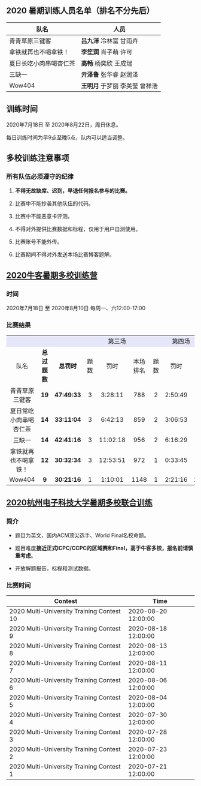 ## 2020 暑期训练人员名单（排名不分先后）
|队名|人员|
|----|----|
|青青草原三键客|**吕九洋** 冷林富 甘雨卉|
|拿铁就再也不喝拿铁！|**李笙润** 肖子萌 许可|
|夏日长吃小肉串喝杏仁茶|**高畅** 杨奕欣 王成瑞|
|三缺一|**亓泽鲁** 张华睿 赵润泽|
|Wow404|**王明月** 于梦丽 李美莹 曾祥浩 |

## 训练时间
2020年7月18日 至 2020年8月22日，周日休息。

每日训练时间为早9点至晚5点，队内可以适当调整。

## 多校训练注意事项


### 所有队伍必须遵守的纪律

1.  **不得无故缺席、迟到，早退任何报名参与的比赛。**

2. 比赛中不能抄袭其他队伍的代码。

3. 比赛中不能恶意卡评测。

4. 不得对外提供比赛数据和标程，仅用于用户自测使用。
   
5. 比赛账号不能外传。

6. 比赛期间不得对外发送本场比赛博客题解。

## [2020牛客暑期多校训练营](https://ac.nowcoder.com/acm/contest/vip-index?&headNav=www)

### 时间
2020年7月18日 至 2020年8月10日 每周一、六12:00-17:00

### 比赛结果
<table style="text-align:center" >
    <tr Bgcolor="#E6E6FA">
        <td></td>
        <td></td>
        <td></td>
        <td colspan="3">第三场</td>
        <td colspan="3">第四场</td>
        <td colspan="3">第五场</td>
        <td colspan="3">第六场</td>
        <td colspan="3">第七场</td>
        <td colspan="3">第八场</td>
        <td colspan="3">第九场</td>
        <td colspan="3">第十场</td>
        <td></td>
    </tr>
    <tr>
        <td>队名</td>
        <td><b>总过题数</b></td>
        <td><b>总罚时</b></td>
        <td>题数</td>
        <td>罚时</td>
        <td>本场排名</td>
        <td>题数</td>
        <td>罚时</td>
        <td>本场排名</td>
        <td>题数</td>
        <td>罚时</td>
        <td>本场排名</td>
        <td>题数</td>
        <td>罚时</td>
        <td>本场排名</td>
        <td>题数</td>
        <td>罚时</td>
        <td>本场排名</td>
        <td>题数</td>
        <td>罚时</td>
        <td>本场排名</td>
        <td>题数</td>
        <td>罚时</td>
        <td>本场排名</td>
        <td>题数</td>
        <td>罚时</td>
        <td>本场排名</td>
    </tr>
    <tr>
        <td>青青草原三键客</td>
        <td><b>19</b></td>
        <td><b>47:49:33</b></td>
        <td>3</td>
        <td>3:28:11</td>
        <td>788</td>
        <td>2</td>
        <td>2:50:49</td>
        <td>648</td>
        <td>3</td>
        <td>7:04:12</td>
        <td>544</td>
        <td>2</td>
        <td>7:38:11</td>
        <td>869</td>
        <td>3</td>
        <td>8:35:16</td>
        <td>407</td>
        <td>1</td>
        <td>5:23:53</td>
        <td>608</td>
        <td>3</td>
        <td>11:00:04</td>
        <td>676</td>
        <td>2</td>
        <td>1:48:57</td>
        <td>219</td>
    </tr>
    <tr>
        <td>夏日常吃小肉串喝杏仁茶</td>
        <td><b>14</b></td>
        <td><b>33:11:04</b></td>
        <td>3</td>
        <td>6:42:13</td>
        <td>859</td>
        <td>2</td>
        <td>3:06:53</td>
        <td>673</td>
        <td>1</td>
        <td>2:24:45</td>
        <td>1073</td>
        <td>2</td>
        <td>3:20:28</td>
        <td>668</td>
        <td>1</td>
        <td>1:00:29</td>
        <td>862</td>
        <td>0</td>
        <td></td>
        <td>685</td>
        <td>3</td>
        <td>6:26:32</td>
        <td>563</td>
        <td>2</td>
        <td>10:09:44</td>
        <td>764</td>
    </tr>
    <tr>
        <td>三缺一</td>
        <td><b>14</b></td>
        <td><b>42:41:16</b></td>
        <td>3</td>
        <td>11:02:18</td>
        <td>956</td>
        <td>2</td>
        <td>6:16:29</td>
        <td>875</td>
        <td>2</td>
        <td>2:23:12</td>
        <td>690</td>
        <td>2</td>
        <td>5:06:57</td>
        <td>769</td>
        <td>1</td>
        <td>4:01:27</td>
        <td>1056</td>
        <td>0</td>
        <td></td>
        <td>685</td>
        <td>2</td>
        <td>8:15:13</td>
        <td>842</td>
        <td>2</td>
        <td>5:35:40</td>
        <td>628</td>
    </tr>
    <tr>
        <td>拿铁就再也不喝拿铁！</td>
        <td><b>12</b></td>
        <td><b>30:32:34</b></td>
        <td>3</td>
        <td>12:53:51</td>
        <td>972</td>
        <td>1</td>
        <td>0:33:45</td>
        <td>999</td>
        <td>1</td>
        <td>0:32:17</td>
        <td>989</td>
        <td>2</td>
        <td>5:41:17</td>
        <td>800</td>
        <td>1</td>
        <td>1:04:59</td>
        <td>872</td>
        <td>0</td>
        <td></td>
        <td>685</td>
        <td>3</td>
        <td>6:25:24</td>
        <td>562</td>
        <td>1</td>
        <td>3:21:01</td>
        <td>864</td>
    </tr>
    <tr>
        <td>Wow404</td>
        <td><b>9</b></td>
        <td><b>30:21:16</b></td>
        <td>1</td>
        <td>1:10:01</td>
        <td>1148</td>
        <td>1</td>
        <td>2:21:16</td>
        <td>1052</td>
        <td>1</td>
        <td>5:39:15</td>
        <td>1112</td>
        <td>2</td>
        <td>9:05:27</td>
        <td>903</td>
        <td>1</td>
        <td>1:12:25</td>
        <td>889</td>
        <td></td>
        <td></td>
        <td></td>
        <td>1</td>
        <td>6:27:35</td>
        <td>974</td>
        <td>2</td>
        <td>4:25:17</td>
        <td>531</td>
    </tr>
</table>


## [2020杭州电子科技大学暑期多校联合训练](http://acm.hdu.edu.cn/contests/contest_list.php)
### 简介
- 题目为英文，国内ACM顶尖选手、World Final名校命题。

- 题目难度**接近正式ICPC/CCPC的区域赛和Final，高于牛客多校，报名前请慎重考虑**。
  
- 开放解题报告，标程和测试数据。
### 比赛时间

|Contest|Time|
|--------------------------------------------|-----------------------|
| 2020 Multi\-University Training Contest 10 | 2020\-08\-20 12:00:00 |
| 2020 Multi\-University Training Contest 9  | 2020\-08\-18 12:00:00 |
| 2020 Multi\-University Training Contest 8  | 2020\-08\-13 12:00:00 |
| 2020 Multi\-University Training Contest 7  | 2020\-08\-11 12:00:00 |
| 2020 Multi\-University Training Contest 6  | 2020\-08\-06 12:00:00 |
| 2020 Multi\-University Training Contest 5  | 2020\-08\-04 12:00:00 |
| 2020 Multi\-University Training Contest 4  | 2020\-07\-30 12:00:00 |
| 2020 Multi\-University Training Contest 3  | 2020\-07\-28 12:00:00 |
| 2020 Multi\-University Training Contest 2  | 2020\-07\-23 12:00:00 |
| 2020 Multi\-University Training Contest 1  | 2020\-07\-21 12:00:00 |
